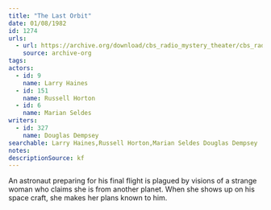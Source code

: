 ```yaml
---
title: "The Last Orbit"
date: 01/08/1982
id: 1274
urls: 
  - url: https://archive.org/download/cbs_radio_mystery_theater/cbs_radio_mystery_theater-1251-1300.zip/cbs_radio_mystery_theater-1251-1300%2Fcbsrmt_1274_the_last_orbit.mp3
    source: archive-org
tags: 
actors:  
  - id: 9
    name: Larry Haines  
  - id: 151
    name: Russell Horton  
  - id: 6
    name: Marian Seldes
writers:  
  - id: 327
    name: Douglas Dempsey
searchable: Larry Haines,Russell Horton,Marian Seldes Douglas Dempsey
notes: 
descriptionSource: kf
---
```

An astronaut preparing for his final flight is plagued by visions of a strange woman who claims she is from another planet. When she shows up on his space craft, she makes her plans known to him.
